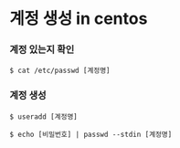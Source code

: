 # 계정 생성 in centos

### 계정 있는지 확인

`$ cat /etc/passwd [계정명]`

### 계정 생성

`$ useradd [계정명]`

`$ echo [비밀번호] | passwd --stdin [계정명]`
